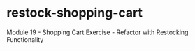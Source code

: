# restock-shopping-cart
Module 19 - Shopping Cart Exercise - Refactor with Restocking Functionality
